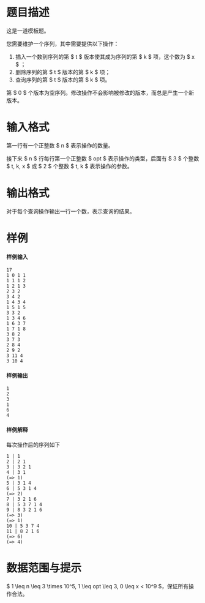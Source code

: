 
# 题目描述

这是一道模板题。

您需要维护一个序列，其中需要提供以下操作：

1. 插入一个数到序列的第 $ t $ 版本使其成为序列的第 $ k $ 项，这个数为 $ x $ ；
2. 删除序列的第 $ t $ 版本的第 $ k $ 项；
3. 查询序列的第 $ t $ 版本的第 $ k $ 项。

第 $ 0 $ 个版本为空序列。修改操作不会影响被修改的版本，而总是产生一个新版本。

# 输入格式

第一行有一个正整数 $ n $ 表示操作的数量。

接下来 $ n $ 行每行第一个正整数 $ opt $ 表示操作的类型，后面有 $ 3 $ 个整数 $ t, k, x $ 或 $ 2 $ 个整数 $ t, k $ 表示操作的参数。

# 输出格式

对于每个查询操作输出一行一个数，表示查询的结果。

# 样例

#### 样例输入
```plain
17
1 0 1 1
1 1 1 2
1 2 1 3
2 3 2
3 4 2
1 4 3 4
1 5 1 5
3 3 2
1 3 4 6
1 6 3 7
1 7 1 8
3 8 2
3 7 3
2 8 4
2 9 2
3 11 4
3 10 4
```

#### 样例输出
```plain
1
2
3
1
6
4
```

#### 样例解释
每次操作后的序列如下
```plain
1 | 1
2 | 2 1
3 | 3 2 1
4 | 3 1
(=> 1)
5 | 3 1 4
6 | 5 3 1 4
(=> 2)
7 | 3 2 1 6
8 | 5 3 7 1 4
9 | 8 3 2 1 6
(=> 3)
(=> 1)
10 | 5 3 7 4
11 | 8 2 1 6
(=> 6)
(=> 4)
```

# 数据范围与提示

 $ 1 \leq n \leq 3 \times 10^5, 1 \leq opt \leq 3, 0 \leq x < 10^9 $，保证所有操作合法。

			